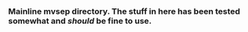 ### Mainline mvsep directory. The stuff in here has been tested somewhat and *should* be fine to use.
